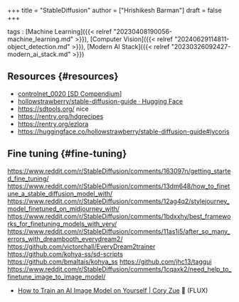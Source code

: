 +++
title = "StableDiffusion"
author = ["Hrishikesh Barman"]
draft = false
+++

tags
: [Machine Learning]({{< relref "20230408190056-machine_learning.md" >}}), [Computer Vision]({{< relref "20240629114811-object_detection.md" >}}), [Modern AI Stack]({{< relref "20230326092427-modern_ai_stack.md" >}})


## Resources {#resources}

-   [controlnet_0020 [SD Compendium]​](https://www.sdcompendium.com/doku.php?id=controlnet_0020)
-   [hollowstrawberry/stable-diffusion-guide · Hugging Face](https://huggingface.co/hollowstrawberry/stable-diffusion-guide#lycoris)
-   <https://sdtools.org/> nice
-   <https://rentry.org/hdgrecipes>
-   <https://rentry.org/ezlora>
-   <https://huggingface.co/hollowstrawberry/stable-diffusion-guide#lycoris>


## Fine tuning {#fine-tuning}

<https://www.reddit.com/r/StableDiffusion/comments/163097n/getting_started_fine_tuning/>
<https://www.reddit.com/r/StableDiffusion/comments/13dm648/how_to_finetune_a_stable_diffusion_model_with/>
<https://www.reddit.com/r/StableDiffusion/comments/12ag4q2/stylejourney_model_finetuned_on_midjourney_with/>
<https://www.reddit.com/r/StableDiffusion/comments/1bdxxhy/best_frameworks_for_finetuning_models_with_very/>
<https://www.reddit.com/r/StableDiffusion/comments/11as1i5/after_so_many_errors_with_dreambooth_everydream2/>
<https://github.com/victorchall/EveryDream2trainer>
<https://github.com/kohya-ss/sd-scripts>
<https://github.com/bmaltais/kohya_ss>
<https://github.com/jhc13/taggui>
<https://www.reddit.com/r/StableDiffusion/comments/1cqaxk2/need_help_to_finetune_image_to_image_model/>

-   [How to Train an AI Image Model on Yourself | Cory Zue](https://www.coryzue.com/writing/make-ai-pictures-of-yourself/) 🌟 (FLUX)
